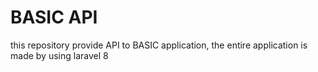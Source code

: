 # BASIC API 
this repository provide API to BASIC application, the entire application is made by using laravel 8
